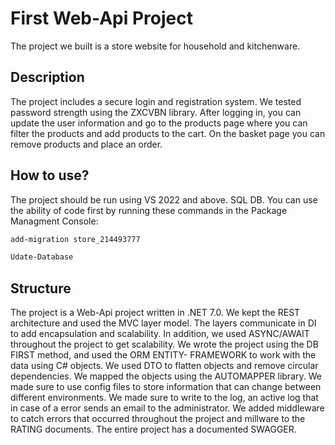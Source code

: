 # First Web-Api Project
The project we built is a store website for household and kitchenware.
## Description
The project includes a secure login and registration system. We tested password strength using the ZXCVBN library. After logging in, you can update the user information and go to the products page where you can filter the products and add products to the cart. On the basket page you can remove products and place an order.
## How to use?
The project should be run using VS 2022 and above.
SQL DB. You can use the ability of code first by running these commands in the Package Managment Console:
```bash
add-migration store_214493777
```
```bash
Udate-Database
```
## Structure
The project is a Web-Api project written in .NET 7.0. 
We kept the REST architecture and used the MVC layer model. The layers communicate in DI to add encapsulation and scalability. 
In addition, we used ASYNC/AWAIT throughout the project to get scalability. 
We wrote the project using the DB FIRST method, and used the ORM ENTITY- FRAMEWORK to work with the data using C# objects. 
We used DTO to flatten objects and remove circular dependencies. We mapped the objects using the AUTOMAPPER library. 
We made sure to use config files to store information that can change between different environments. 
We made sure to write to the log, an active log that in case of a error sends an email to the administrator. 
We added middleware to catch errors that occurred throughout the project and millware to the RATING documents. 
The entire project has a documented SWAGGER.

